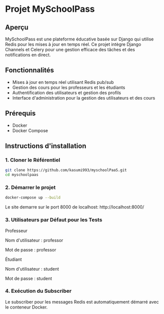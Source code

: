 # Projet MySchoolPass

## Aperçu

MySchoolPass est une plateforme éducative basée sur Django qui utilise Redis pour les mises à jour en temps réel. Ce projet intègre Django Channels et Celery pour une gestion efficace des tâches et des notifications en direct.

## Fonctionnalités

- Mises à jour en temps réel utilisant Redis pub/sub
- Gestion des cours pour les professeurs et les étudiants
- Authentification des utilisateurs et gestion des profils
- Interface d'administration pour la gestion des utilisateurs et des cours

## Prérequis

- Docker
- Docker Compose

## Instructions d'installation

### 1. Cloner le Référentiel

```bash
git clone https://github.com/kasumi993/myschoolPaaS.git
cd myschoolpaas
```

### 2. Démarrer le projet

```bash
docker-compose up --build
```

Le site demarre sur le port 8000 de localhost: http://localhost:8000/

### 3. Utilisateurs par Défaut pour les Tests
Professeur

Nom d'utilisateur : professor

Mot de passe : professor


Étudiant

Nom d'utilisateur : student

Mot de passe : student


### 4. Exécution du Subscriber
Le subscriber pour les messages Redis est automatiquement démarré avec le conteneur Docker.



